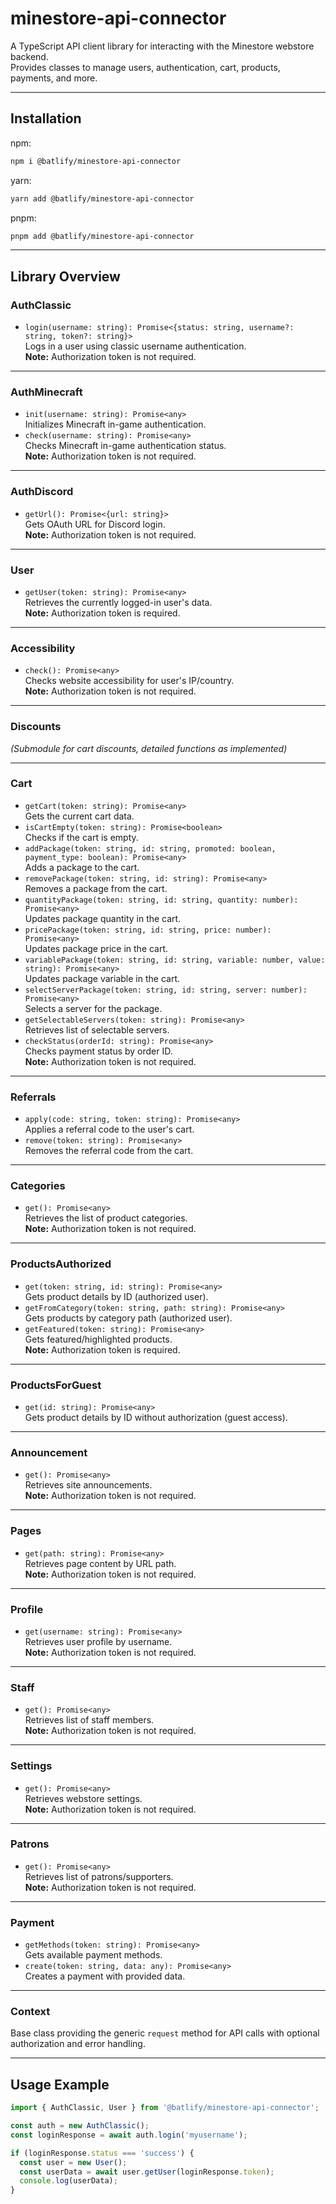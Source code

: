 # minestore-api-connector

A TypeScript API client library for interacting with the Minestore webstore backend.  
Provides classes to manage users, authentication, cart, products, payments, and more.

---
## Installation

npm:

```bash
npm i @batlify/minestore-api-connector
```

yarn:

```bash
yarn add @batlify/minestore-api-connector
```

pnpm:

```bash
pnpm add @batlify/minestore-api-connector
```

---

## Library Overview

### AuthClassic
- `login(username: string): Promise<{status: string, username?: string, token?: string}>`  
  Logs in a user using classic username authentication.  
  **Note:** Authorization token is not required.

---

### AuthMinecraft
- `init(username: string): Promise<any>`  
  Initializes Minecraft in-game authentication.
- `check(username: string): Promise<any>`  
  Checks Minecraft in-game authentication status.  
  **Note:** Authorization token is not required.

---

### AuthDiscord
- `getUrl(): Promise<{url: string}>`  
  Gets OAuth URL for Discord login.  
  **Note:** Authorization token is not required.

---

### User
- `getUser(token: string): Promise<any>`  
  Retrieves the currently logged-in user's data.  
  **Note:** Authorization token is required.

---

### Accessibility
- `check(): Promise<any>`  
  Checks website accessibility for user's IP/country.  
  **Note:** Authorization token is not required.

---

### Discounts
*(Submodule for cart discounts, detailed functions as implemented)*

---

### Cart
- `getCart(token: string): Promise<any>`  
  Gets the current cart data.
- `isCartEmpty(token: string): Promise<boolean>`  
  Checks if the cart is empty.
- `addPackage(token: string, id: string, promoted: boolean, payment_type: boolean): Promise<any>`  
  Adds a package to the cart.
- `removePackage(token: string, id: string): Promise<any>`  
  Removes a package from the cart.
- `quantityPackage(token: string, id: string, quantity: number): Promise<any>`  
  Updates package quantity in the cart.
- `pricePackage(token: string, id: string, price: number): Promise<any>`  
  Updates package price in the cart.
- `variablePackage(token: string, id: string, variable: number, value: string): Promise<any>`  
  Updates package variable in the cart.
- `selectServerPackage(token: string, id: string, server: number): Promise<any>`  
  Selects a server for the package.
- `getSelectableServers(token: string): Promise<any>`  
  Retrieves list of selectable servers.
- `checkStatus(orderId: string): Promise<any>`  
  Checks payment status by order ID.  
  **Note:** Authorization token is not required.

---

### Referrals
- `apply(code: string, token: string): Promise<any>`  
  Applies a referral code to the user's cart.
- `remove(token: string): Promise<any>`  
  Removes the referral code from the cart.

---

### Categories
- `get(): Promise<any>`  
  Retrieves the list of product categories.  
  **Note:** Authorization token is not required.

---

### ProductsAuthorized
- `get(token: string, id: string): Promise<any>`  
  Gets product details by ID (authorized user).
- `getFromCategory(token: string, path: string): Promise<any>`  
  Gets products by category path (authorized user).
- `getFeatured(token: string): Promise<any>`  
  Gets featured/highlighted products.  
  **Note:** Authorization token is required.

---

### ProductsForGuest
- `get(id: string): Promise<any>`  
  Gets product details by ID without authorization (guest access).

---

### Announcement
- `get(): Promise<any>`  
  Retrieves site announcements.  
  **Note:** Authorization token is not required.

---

### Pages
- `get(path: string): Promise<any>`  
  Retrieves page content by URL path.  
  **Note:** Authorization token is not required.

---

### Profile
- `get(username: string): Promise<any>`  
  Retrieves user profile by username.  
  **Note:** Authorization token is not required.

---

### Staff
- `get(): Promise<any>`  
  Retrieves list of staff members.  
  **Note:** Authorization token is not required.

---

### Settings
- `get(): Promise<any>`  
  Retrieves webstore settings.  
  **Note:** Authorization token is not required.

---

### Patrons
- `get(): Promise<any>`  
  Retrieves list of patrons/supporters.  
  **Note:** Authorization token is not required.

---

### Payment
- `getMethods(token: string): Promise<any>`  
  Gets available payment methods.
- `create(token: string, data: any): Promise<any>`  
  Creates a payment with provided data.

---

### Context
Base class providing the generic `request` method for API calls with optional authorization and error handling.

---

## Usage Example

```ts
import { AuthClassic, User } from '@batlify/minestore-api-connector';

const auth = new AuthClassic();
const loginResponse = await auth.login('myusername');

if (loginResponse.status === 'success') {
  const user = new User();
  const userData = await user.getUser(loginResponse.token);
  console.log(userData);
}
